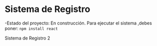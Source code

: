 <h1>Sistema de Registro</h1>

-Estado del proyecto: En construcción.
Para ejecutar el sistema ,debes poner:
```npm install react```

Sistema de Registro 2
